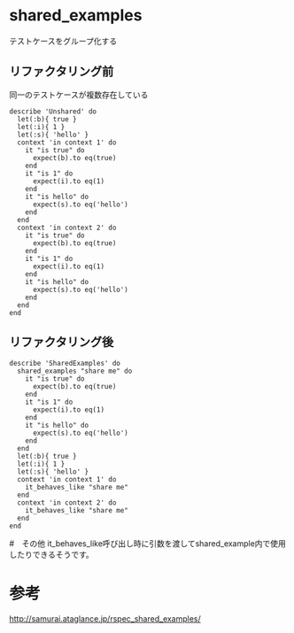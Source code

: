 # shared_examples

テストケースをグループ化する


## リファクタリング前

同一のテストケースが複数存在している

```
describe 'Unshared' do
  let(:b){ true }
  let(:i){ 1 }
  let(:s){ 'hello' }
  context 'in context 1' do
    it "is true" do
      expect(b).to eq(true)
    end
    it "is 1" do
      expect(i).to eq(1)
    end
    it "is hello" do
      expect(s).to eq('hello')
    end
  end
  context 'in context 2' do
    it "is true" do
      expect(b).to eq(true)
    end
    it "is 1" do
      expect(i).to eq(1)
    end
    it "is hello" do
      expect(s).to eq('hello')
    end
  end
end
```

## リファクタリング後

```
describe 'SharedExamples' do
  shared_examples "share me" do
    it "is true" do
      expect(b).to eq(true)
    end
    it "is 1" do
      expect(i).to eq(1)
    end
    it "is hello" do
      expect(s).to eq('hello')
    end
  end
  let(:b){ true }
  let(:i){ 1 }
  let(:s){ 'hello' }
  context 'in context 1' do
    it_behaves_like "share me"
  end
  context 'in context 2' do
    it_behaves_like "share me"
  end
end
```

#　その他
it_behaves_like呼び出し時に引数を渡してshared_example内で使用したりできるそうです。

# 参考
http://samurai.ataglance.jp/rspec_shared_examples/
